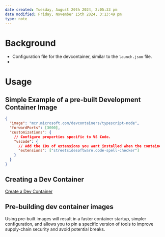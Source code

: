 ```yaml
---
date created: Tuesday, August 20th 2024, 2:05:33 pm
date modified: Friday, November 15th 2024, 3:13:49 pm
type: note
---
```

# Background
- Configuration file for the devcontainer, similar to the `launch.json` file.
- 

# Usage
## Simple Example of a pre-built Development Container Image

```json
{
  "image": "mcr.microsoft.com/devcontainers/typescript-node",
  "forwardPorts": [3000],
  "customizations": {
    // Configure properties specific to VS Code.
    "vscode": {
      // Add the IDs of extensions you want installed when the container is created.
      "extensions": ["streetsidesoftware.code-spell-checker"]
    }
  }
}
```

## Creating a Dev Container
[Create a Dev Container](https://code.visualstudio.com/docs/devcontainers/create-dev-container)

## Pre-building dev container images
Using pre-built images will result in a faster container startup, simpler configuration, and allows you to pin a specific version of tools to improve supply-chain security and avoid potential breaks. 
